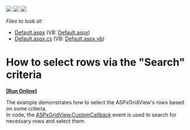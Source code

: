 <!-- default badges list -->
![](https://img.shields.io/endpoint?url=https://codecentral.devexpress.com/api/v1/VersionRange/128542391/13.1.4%2B)
[![](https://img.shields.io/badge/Open_in_DevExpress_Support_Center-FF7200?style=flat-square&logo=DevExpress&logoColor=white)](https://supportcenter.devexpress.com/ticket/details/E2542)
[![](https://img.shields.io/badge/📖_How_to_use_DevExpress_Examples-e9f6fc?style=flat-square)](https://docs.devexpress.com/GeneralInformation/403183)
<!-- default badges end -->
<!-- default file list -->
*Files to look at*:

* [Default.aspx](./CS/WebSite/Default.aspx) (VB: [Default.aspx](./VB/WebSite/Default.aspx))
* [Default.aspx.cs](./CS/WebSite/Default.aspx.cs) (VB: [Default.aspx.vb](./VB/WebSite/Default.aspx.vb))
<!-- default file list end -->
# How to select rows via the "Search" criteria
<!-- run online -->
**[[Run Online]](https://codecentral.devexpress.com/e2542/)**
<!-- run online end -->


<p>The example demonstrates how to select the ASPxGridView's rows based on some criteria. <br />
In code, the <a href="http://documentation.devexpress.com/#AspNet/DevExpressWebASPxGridViewASPxGridView_CustomCallbacktopic">ASPxGridView.CustomCallback</a> event is used to search for necessary rows and select them.</p>

<br/>


